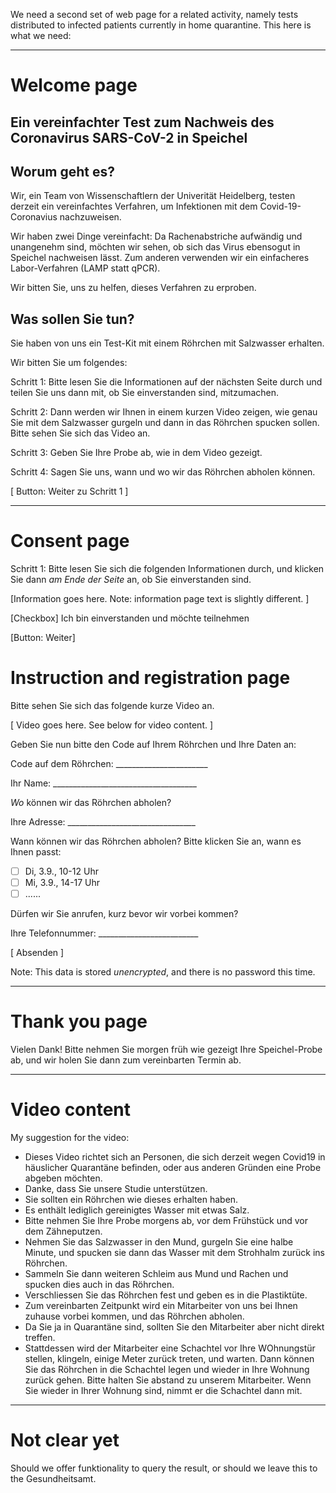 We need a second set of web page for a related activity, namely tests distributed
to infected patients currently in home quarantine. This here is what we need:

----

Welcome page
============

Ein vereinfachter Test zum Nachweis des Coronavirus SARS-CoV-2 in Speichel
--------------------------------------------------------------------------

Worum geht es?
--------------

Wir, ein Team von Wissenschaftlern der Univerität Heidelberg, testen derzeit ein
vereinfachtes Verfahren, um Infektionen mit dem Covid-19-Coronavius nachzuweisen.

Wir haben zwei Dinge vereinfacht: Da Rachenabstriche aufwändig und unangenehm sind,
möchten wir sehen, ob sich das Virus ebensogut in Speichel nachweisen lässt.
Zum anderen verwenden wir ein einfacheres Labor-Verfahren (LAMP statt qPCR).

Wir bitten Sie, uns zu helfen, dieses Verfahren zu erproben.


Was sollen Sie tun?
-------------------

Sie haben von uns ein Test-Kit mit einem Röhrchen mit Salzwasser erhalten.

Wir bitten Sie um folgendes:

Schritt 1: Bitte lesen Sie die Informationen auf der nächsten Seite durch und teilen Sie 
   uns dann mit, ob Sie einverstanden sind, mitzumachen.

Schritt 2: Dann werden wir Ihnen in einem kurzen Video zeigen, wie genau Sie mit dem Salzwasser
   gurgeln und dann in das Röhrchen spucken sollen. Bitte sehen Sie sich das Video an.

Schritt 3: Geben Sie Ihre Probe ab, wie in dem Video gezeigt.

Schritt 4: Sagen Sie uns, wann und wo wir das Röhrchen abholen können.

[ Button: Weiter zu Schritt 1 ]


----

Consent page
============

Schritt 1: Bitte lesen Sie sich die folgenden Informationen durch, und klicken Sie dann *am Ende
der Seite* an, ob Sie einverstanden sind.

[Information goes here. Note: information page text is slightly different. ]

[Checkbox] Ich bin einverstanden und möchte teilnehmen

[Button: Weiter]



Instruction and registration page
=================================

Bitte sehen Sie sich das folgende kurze Video an.

[ Video goes here. See below for video content. ]

Geben Sie nun bitte den Code auf Ihrem Röhrchen und Ihre Daten an:

Code auf dem Röhrchen: _______________________

Ihr Name: ____________________________________

*Wo* können wir das Röhrchen abholen?

Ihre Adresse: ________________________________

Wann können wir das Röhrchen abholen? Bitte klicken Sie an, wann
es Ihnen passt:

- [ ] Di, 3.9., 10-12 Uhr
- [ ] Mi, 3.9., 14-17 Uhr
- [ ] ......

Dürfen wir Sie anrufen, kurz bevor wir vorbei kommen? 

Ihre Telefonnummer: _________________________

[ Absenden ]

Note: This data is stored *unencrypted*, and there is no password this time.

----

Thank you page
==============

Vielen Dank! Bitte nehmen Sie morgen früh wie gezeigt Ihre Speichel-Probe ab, und
wir holen Sie dann zum vereinbarten Termin ab.

----

Video content
=============

My suggestion for the video:
- Dieses Video richtet sich an Personen, die sich derzeit wegen Covid19 in 
  häuslicher Quarantäne befinden, oder aus anderen Gründen eine Probe abgeben möchten.
- Danke, dass Sie unsere Studie unterstützen.
- Sie sollten ein Röhrchen wie dieses erhalten haben.
- Es enthält lediglich gereinigtes Wasser mit etwas Salz.
- Bitte nehmen Sie Ihre Probe morgens ab, vor dem Frühstück und vor dem Zähneputzen.
- Nehmen Sie das Salzwasser in den Mund, gurgeln Sie eine halbe Minute, und spucken sie
  dann das Wasser mit dem Strohhalm zurück ins Röhrchen.
- Sammeln Sie dann weiteren Schleim aus Mund und Rachen und spucken dies auch in das Röhrchen.
- Verschliessen Sie das Röhrchen fest und geben es in die Plastiktüte.
- Zum vereinbarten Zeitpunkt wird ein Mitarbeiter von uns bei Ihnen zuhause vorbei kommen,
  und das Röhrchen abholen.
- Da Sie ja in Quarantäne sind, sollten Sie den Mitarbeiter aber nicht direkt treffen.
- Stattdessen wird der Mitarbeiter eine Schachtel vor Ihre WOhnungstür stellen, klingeln,
  einige Meter zurück treten, und warten. Dann können Sie das Röhrchen in die Schachtel legen 
  und wieder in Ihre Wohnung zurück gehen. Bitte halten Sie abstand zu unserem Mitarbeiter. 
  Wenn Sie wieder in Ihrer Wohnung sind, nimmt er die Schachtel dann mit.


----

Not clear yet
=============

Should we offer funktionality to query the result, or should we leave this to the Gesundheitsamt.




